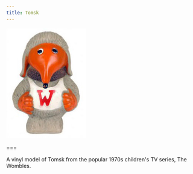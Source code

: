 ```yaml
---
title: Tomsk
---
```


![Wombles characters](tomsk.jpg)

===


A vinyl model of Tomsk from the popular 1970s children's TV series, The Wombles.


